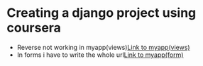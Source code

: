 # Creating a django project using coursera
- Reverse not working in myapp(views)[Link to myapp(views)](myproject/myapp/views.py)
- In forms i have to write the whole url[Link to myapp(form)](myproject/myapp/templates/form.html)
